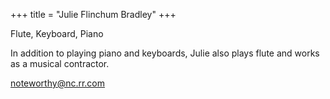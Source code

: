 +++
title = "Julie Flinchum Bradley"
+++

Flute, Keyboard, Piano

<!--more-->

In addition to playing piano and keyboards, Julie also plays flute and works as a musical contractor.

noteworthy@nc.rr.com
